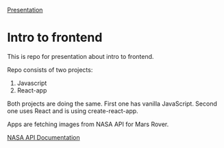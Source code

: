 [Presentation](https://docs.google.com/presentation/d/1vU8HvGxG01POziBRkB5y6gCBbeznaMpU5NgRpuYC7No/edit?usp=sharing)

# Intro to frontend
This is repo for presentation about intro to frontend.

Repo consists of two projects:
1. Javascript
2. React-app

Both projects are doing the same. First one has vanilla JavaScript. Second one uses React and is using create-react-app.

Apps are fetching images from NASA API for Mars Rover.

[NASA API Documentation](https://api.nasa.gov/)
